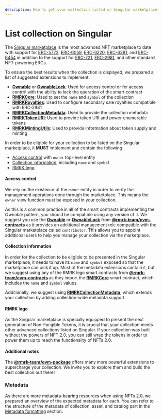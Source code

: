 ```yaml
---
description: How to get your collection listed on Singular marketplace
---
```


# List collection on Singular

The [Singular marketplace](https://singular.app) is the most advanced NFT marketplace to date with support for [ERC-5773](https://eips.ethereum.org/EIPS/eip-5773), [ERC-6059](https://eips.ethereum.org/EIPS/eip-6059), [ERC-6220](https://eips.ethereum.org/EIPS/eip-6220), [ERC-6381](https://eips.ethereum.org/EIPS/eip-6381), and [ERC-6454](https://eips.ethereum.org/EIPS/eip-6454) in addition to the support for [ERC-721](https://eips.ethereum.org/EIPS/eip-721), [ERC-2981](https://eips.ethereum.org/EIPS/eip-2981), and other standard NFT-powering ERCs.

To ensure the best results when the collection is displayed, we prepared a list of suggested extensions to implement:

* [**Ownable**](https://github.com/rmrk-team/evm/blob/dev/contracts/RMRK/access/Ownable.sol) or [**OwnableLock**](https://github.com/rmrk-team/evm/blob/dev/contracts/RMRK/access/OwnableLock.sol): Used for access control or for access control with the ability to lock the operation of the smart contract
* [**RMRKCore**](https://github.com/rmrk-team/evm/blob/dev/contracts/RMRK/core/RMRKCore.sol): Used to set the `name` and `symbol` of the collection
* [**RMRKRoyalties**](https://github.com/rmrk-team/evm/blob/dev/contracts/RMRK/extension/RMRKRoyalties.sol): Used to configure secondary sale royalties compatible with ERC-2981
* [**RMRKCollectionMetadata**](https://github.com/rmrk-team/evm/blob/dev/contracts/RMRK/utils/RMRKCollectionMetadata.sol): Used to provide the collection metadata
* [**RMRKTokenURI**](https://github.com/rmrk-team/evm/blob/dev/contracts/RMRK/utils/RMRKTokenURI.sol): Used to provide token URI and power enumerable tokens
* [**RMRKMintingUtils**](https://github.com/rmrk-team/evm/blob/dev/contracts/RMRK/utils/RMRKMintingUtils.sol): Used to provide information about token supply and minting

In order to be eligible for your collection to be listed on the Singular marketplace, it **MUST** implement and contain the following:

* [Access control](list-collection-on-singular.md#access-control) with `owner` top-level entity
* [Collection information](list-collection-on-singular.md#collection-information), including `name` and `symbol`
* [RMRK lego](list-collection-on-singular.md#rmrk-lego)

#### Access control

We rely on the existence of the `owner` entity in order to verify the management operations done through the marketplace. This means the `owner` view function must be exposed in your collection.

As this is a common practice in all of the smart contracts implementing the _Ownable_ pattern, you should be compatible using any version of it. We suggest you use the [**Ownable**](https://github.com/rmrk-team/evm/blob/dev/contracts/RMRK/access/Ownable.sol) or [**OwnableLock**](https://github.com/rmrk-team/evm/blob/dev/contracts/RMRK/access/OwnableLock.sol) from [**@rmrk-team/evm-contracts**](https://www.npmjs.com/package/@rmrk-team/evm-contracts?activeTab=versions) as it provides an additional management role compatible with the Singular marketplace called `contributor`. This allows you to appoint additional users to help you manage your collection via the marketplace.

#### Collection information

In order for the collection to be eligible to be presented in the Singular marketplace, it needs to have its `name` and `symbol` exposed so that the marketplace can pick it up. Most of the metadata extensions contain it, but we suggest using any of the RMRK lego smart contracts from [**@rmrk-team/evm-contracts**](https://www.npmjs.com/package/@rmrk-team/evm-contracts?activeTab=versions) as they import the [**RMRKCore**](https://github.com/rmrk-team/evm/blob/dev/contracts/RMRK/core/RMRKCore.sol) smart contract, which includes the `name` and `symbol` values.

Additionally, we suggest using [**RMRKCollectionMetadata**](https://github.com/rmrk-team/evm/blob/dev/contracts/RMRK/utils/RMRKCollectionMetadata.sol), which extends your collection by adding collection-wide metadata support.

#### RMRK lego

As the Singular marketplace is specially equipped to present the next generation of Non-Fungible Tokens, it is crucial that your collection meets other advanced collections listed on Singular. If your collection was built without the powers of NFT 2.0, you can still wrap the tokens in order to power them up to reach the functionality of NFTs 2.0.

#### Additional notes

The [**@rmrk-team/evm-package**](https://www.npmjs.com/package/@rmrk-team/evm-contracts?activeTab=versions) offers many more powerful extensions to supercharge your collection. We invite you to explore them and build the best collection out there!

### Metadata

As there are more metadata-bearing resources when using NFTs 2.0, we prepared an overview of the expected metadata for each. You can refer to the structure of the metadata of collection, asset, and catalog part in the [Metadata formatting](metadata-formatting.md) section.

